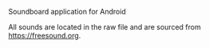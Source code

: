 Soundboard application for Android

All sounds are located in the raw file and are sourced from https://freesound.org. 
